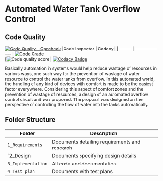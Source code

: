# Automated Water Tank Overflow Control

 ## Code Quality
 [![Code Quality - Cppcheck](https://github.com/Nishanth-K1213/M2-Embedded_WaterTank_Overflow_Indicator/actions/workflows/cppcheck.yml/badge.svg)](https://github.com/Nishanth-K1213/M2-Embedded_WaterTank_Overflow_Indicator/actions/workflows/cppcheck.yml)
|Code Inspector | Codacy |
| ------ | -------------- | 
[![Code Grade](https://api.codiga.io/project/30201/status/svg)](https://app.codiga.io/project/30201/dashboard)<br /> [![Code quality score](https://api.codiga.io/project/30248/score/svg) | [![Codacy Badge](https://app.codacy.com/project/badge/Grade/e02ea10e2dcf4a819a1a15f5e0f19f72)](https://www.codacy.com/gh/vettri1827/M2-Embeded_Water_Tank_Overflow_Indicator/dashboard?utm_source=github.com&amp;utm_medium=referral&amp;utm_content=vettri1827/M2-Embeded_Water_Tank_Overflow_Indicator&amp;utm_campaign=Badge_Grade)

Basically  automation  in  systems  would  help  reduce  wastage  of  resources  in  various  ways,  one  such  way  for  the 
prevention  of  wastage  of  water  resource  to  control  the  water  tanks  from  overflow.  In  this  automated  world,  the 
handling  of  any  kind  of  devices  with  comfort  is  made  to  be  the  easiest  factor  everywhere.  Considering  this  aspect 
of  comfort  zones  and  the  prevention  of  wastage  of  resources,  a  design  of  an  automated  overflow  control  circuit 
unit  was  proposed.  The  proposal  was  designed  on  the  perspective  of  controlling  the  flow  of  water 
into  the  tanks  automatically. 

## Folder Structure
Folder             | Description
-------------------| -----------------------------------------
`1_Requirements`   | Documents detailing requirements and research
`2_Design          | Documents specifying design details
`3_Implementation` | All code and documentation
`4_Test_plan`      | Documents with test plans 
